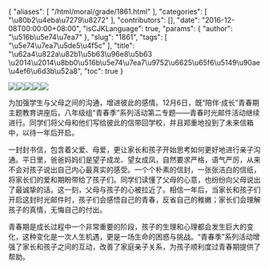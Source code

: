 {
    "aliases": [
        "/html/moral/grade/1861.html"
    ],
    "categories": [
        "\u80b2\u4eba\u7279\u8272"
    ],
    "contributors": [],
    "date": "2016-12-08T00:00:00+08:00",
    "isCJKLanguage": true,
    "params": {
        "author": "\u516b\u5e74\u7ea7"
    },
    "slug": "1861",
    "tags": [
        "\u5e74\u7ea7\u5de5\u4f5c"
    ],
    "title": "\u62a4\u822a\u82b1\u5b63\u96e8\u5b63 \u2014\u2014\u8bb0\u516b\u5e74\u7ea7\u9752\u6625\u65f6\u5149\u90ae\u4ef6\u6d3b\u52a8",
    "toc": true
}

![](https://cdn.tfls.online/mirror/full/400c478f79fe7ce1eb58aa5deaf776a06d08d4b3.jpg)![](https://cdn.tfls.online/mirror/full/250fc9d973e888f50d7bbe1808f9554157c39ff0.jpg)![](https://cdn.tfls.online/mirror/full/faf5603ed79ae8e82b177cbbcfd631cd2ce6c5f8.jpg)![](https://cdn.tfls.online/mirror/full/88429d8fe7f453e1fbc5f2b34e5ae15049b03a9f.jpg)![](https://cdn.tfls.online/mirror/full/ba377f4ab0ac4aaabfe07fc446cc48a4b85d1703.jpg)






为加强学生与父母之间的沟通，增进彼此的感情。12月6日，既“陪伴·成长”青春期主题教育讲座后，八年级组“青春季”系列活动第二专题——青春时光邮件活动继续进行。同学们将父母和他们写给彼此的信带回学校，并且郑重地投到了未来信箱中，以待一年后开启。




一封封书信，包含着父爱、母爱，更让家长和孩子开始思考如何更好地进行亲子沟通。平日里，爸爸妈妈们是望子成龙、望女成凤，自然要求严格，语气严厉，从来不会对孩子说出自己内心最真实的感受。一个个朴素的信封，一张张洁白的信纸，将家长们的爱和期盼带给了孩子们。同学们读懂了父母的心意，也纷纷向父母说出了最诚挚的话。这一刻，父母与孩子的心被拉近了。相信一年后，当家长和孩子们开启这封时光邮件时，孩子们会感悟自己的青春，反省自己的稚嫩；家长们会理解孩子的真情，无悔自己的付出。




青春期是成长过程中一个非常重要的阶段，孩子的生理和心理都会发生巨大的变化，这种变化是一次人生机遇，更是一场生命的困惑与挑战。“青春季”系列活动增强了家长和孩子之间的互动，改善了家庭亲子关系，为孩子顺利度过青春期提供了帮助。






